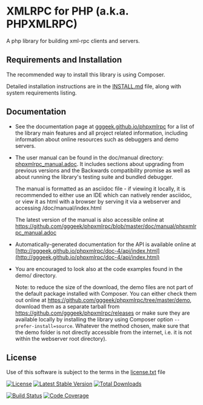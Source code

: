 XMLRPC for PHP (a.k.a. PHPXMLRPC)
=================================

A php library for building xml-rpc clients and servers.

Requirements and Installation
-----------------------------

The recommended way to install this library is using Composer.

Detailed installation instructions are in the [INSTALL.md](INSTALL.md) file, along with system requirements listing.

Documentation
-------------

* See the documentation page at [gggeek.github.io/phpxmlrpc](https://gggeek.github.io/phpxmlrpc) for a list of the
  library main features and all project related information, including information about online resources such as
  debuggers and demo servers.

* The user manual can be found in the doc/manual directory: [phpxmlrpc_manual.adoc](doc/manual/phpxmlrpc_manual.adoc).
  It includes sections about upgrading from previous versions and the Backwards compatibility promise as well as about
  running the library's testing suite and bundled debugger.

  The manual is formatted as an asciidoc file - if viewing it locally, it is recommended to either use an IDE which can
  natively render asciidoc, or view it as html with a browser by serving it via a webserver and accessing
  /doc/manual/index.html

  The latest version of the manual is also accessible online at https://github.com/gggeek/phpxmlrpc/blob/master/doc/manual/phpxmlrpc_manual.adoc

* Automatically-generated documentation for the API is available online at [http://gggeek.github.io/phpxmlrpc/doc-4/api/index.html](http://gggeek.github.io/phpxmlrpc/doc-4/api/index.html)

* You are encouraged to look also at the code examples found in the demo/ directory.

  Note: to reduce the size of the download, the demo files are not part of the default package installed with Composer.
  You can either check them out online at https://github.com/gggeek/phpxmlrpc/tree/master/demo, download them as a separate
  tarball from https://github.com/gggeek/phpxmlrpc/releases or make sure they are available locally by installing the
  library using Composer option `--prefer-install=source`. Whatever the method chosen, make sure that the demo folder is
  not directly accessible from the internet, i.e. it is not within the webserver root directory).

License
-------
Use of this software is subject to the terms in the [license.txt](license.txt) file


[![License](https://poser.pugx.org/phpxmlrpc/phpxmlrpc/license)](https://packagist.org/packages/phpxmlrpc/phpxmlrpc)
[![Latest Stable Version](https://poser.pugx.org/phpxmlrpc/phpxmlrpc/v/stable)](https://packagist.org/packages/phpxmlrpc/phpxmlrpc)
[![Total Downloads](https://poser.pugx.org/phpxmlrpc/phpxmlrpc/downloads)](https://packagist.org/packages/phpxmlrpc/phpxmlrpc)

[![Build Status](https://github.com/gggeek/phpxmlrpc/actions/workflows/ci.yaml/badge.svg)](https://github.com/gggeek/phpxmlrpc/actions/workflows/ci.yml)
[![Code Coverage](https://codecov.io/gh/gggeek/phpxmlrpc/branch/master/graph/badge.svg)](https://app.codecov.io/gh/gggeek/phpxmlrpc)
